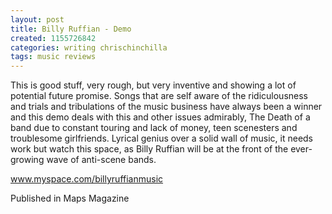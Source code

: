```yaml
---
layout: post
title: Billy Ruffian - Demo
created: 1155726842
categories: writing chrischinchilla
tags: music reviews
---
```


This is good stuff, very rough, but very inventive and showing a lot of potential future promise. Songs that are self aware of the ridiculousness and trials and tribulations of the music business have always been a winner and this demo deals with this and other issues admirably, The Death of a band due to constant touring and lack of money, teen scenesters and troublesome girlfriends. Lyrical genius over a solid wall of music, it needs work but watch this space, as Billy Ruffian will be at the front of the ever-growing wave of anti-scene bands.

<a href='http://www.myspace.com/billyruffianmusic' target='_blank'>www.myspace.com/billyruffianmusic</a>

Published in Maps Magazine
